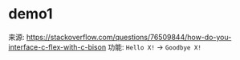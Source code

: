 
# demo1

来源: https://stackoverflow.com/questions/76509844/how-do-you-interface-c-flex-with-c-bison
功能: `Hello X!` -> `Goodbye X!`